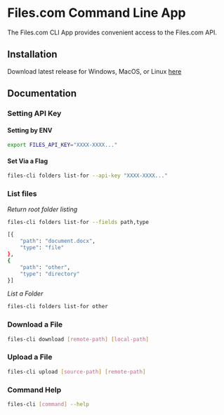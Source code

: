 # Files.com Command Line App

The Files.com CLI App provides convenient access to the Files.com API.

## Installation

Download latest release for Windows, MacOS, or Linux [here](https://github.com/Files-com/files-cli/releases)

## Documentation

### Setting API Key

#### Setting by ENV 

``` sh
export FILES_API_KEY="XXXX-XXXX..."
```

#### Set Via a Flag

```sh 
files-cli folders list-for --api-key "XXXX-XXXX..."
```

### List files

*Return root folder listing*

```sh 
files-cli folders list-for --fields path,type

[{
    "path": "document.docx",
    "type": "file"
},
{
    "path": "other",
    "type": "directory"
}]
```

*List a Folder*

```sh 
files-cli folders list-for other
```

### Download a File

```sh
files-cli download [remote-path] [local-path]
```

### Upload a File

```sh
files-cli upload [source-path] [remote-path]
```

### Command Help

```sh
files-cli [command] --help
```
